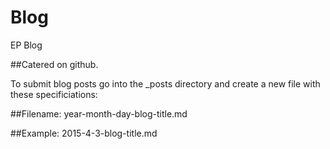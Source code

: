 # Blog
EP Blog

##Catered on github. 

To submit blog posts go into the _posts directory and create a new file
with these specificiations: 

##Filename: 
year-month-day-blog-title.md

##Example:
2015-4-3-blog-title.md
          
